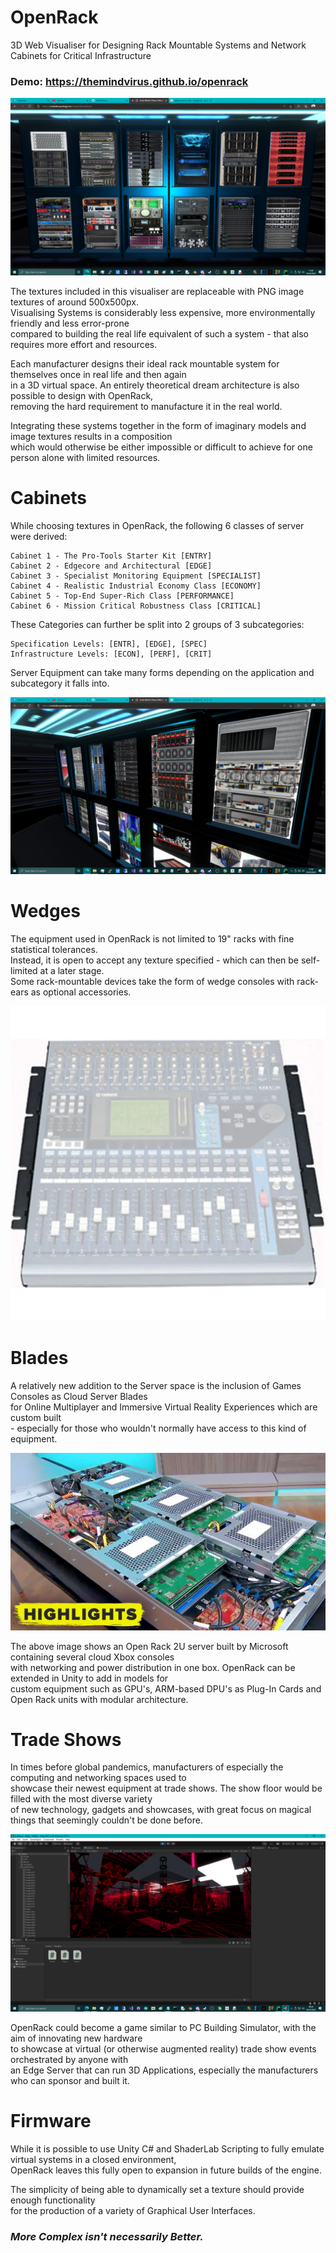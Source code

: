 # OpenRack
3D Web Visualiser for Designing Rack Mountable Systems and Network Cabinets for Critical Infrastructure

### Demo: https://themindvirus.github.io/openrack

![screenshot](/img/DOCS/screenshot.png)

The textures included in this visualiser are replaceable with PNG image textures of around 500x500px. \
Visualising Systems is considerably less expensive, more environmentally friendly and less error-prone \
compared to building the real life equivalent of such a system - that also requires more effort and resources.

Each manufacturer designs their ideal rack mountable system for themselves once in real life and then again \
in a 3D virtual space. An entirely theoretical dream architecture is also possible to design with OpenRack, \
removing the hard requirement to manufacture it in the real world.

Integrating these systems together in the form of imaginary models and image textures results in a composition \
which would otherwise be either impossible or difficult to achieve for one person alone with limited resources.

# Cabinets

While choosing textures in OpenRack, the following 6 classes of server were derived:
```
Cabinet 1 - The Pro-Tools Starter Kit [ENTRY]
Cabinet 2 - Edgecore and Architectural [EDGE]
Cabinet 3 - Specialist Monitoring Equipment [SPECIALIST]
Cabinet 4 - Realistic Industrial Economy Class [ECONOMY]
Cabinet 5 - Top-End Super-Rich Class [PERFORMANCE]
Cabinet 6 - Mission Critical Robustness Class [CRITICAL]
```
These Categories can further be split into 2 groups of 3 subcategories:
```
Specification Levels: [ENTR], [EDGE], [SPEC]
Infrastructure Levels: [ECON], [PERF], [CRIT]
```
Server Equipment can take many forms depending on the application and subcategory it falls into.

![screenshot2](/img/DOCS/screenshot2.png)

# Wedges

The equipment used in OpenRack is not limited to 19" racks with fine statistical tolerances. \
Instead, it is open to accept any texture specified - which can then be self-limited at a later stage. \
Some rack-mountable devices take the form of wedge consoles with rack-ears as optional accessories.

![wedge](/img/DOCS/wedgecomputing.png)

# Blades

A relatively new addition to the Server space is the inclusion of Games Consoles as Cloud Server Blades \
for Online Multiplayer and Immersive Virtual Reality Experiences which are custom built \
\- especially for those who wouldn't normally have access to this kind of equipment.

![openrack](/img/DOCS/openrack.png)

The above image shows an Open Rack 2U server built by Microsoft containing several cloud Xbox consoles \
with networking and power distribution in one box. OpenRack can be extended in Unity to add in models for \
custom equipment such as GPU's, ARM-based DPU's as Plug-In Cards and Open Rack units with modular architecture.

# Trade Shows

In times before global pandemics, manufacturers of especially the computing and networking spaces used to \
showcase their newest equipment at trade shows. The show floor would be filled with the most diverse variety \
of new technology, gadgets and showcases, with great focus on magical things that seemingly couldn't be done before.

![showfloor](/img/DOCS/showfloor.png)

OpenRack could become a game similar to PC Building Simulator, with the aim of innovating new hardware \
to showcase at virtual (or otherwise augmented reality) trade show events orchestrated by anyone with \
an Edge Server that can run 3D Applications, especially the manufacturers who can sponsor and built it.

# Firmware

While it is possible to use Unity C# and ShaderLab Scripting to fully emulate virtual systems in a closed environment, \
OpenRack leaves this fully open to expansion in future builds of the engine.

The simplicity of being able to dynamically set a texture should provide enough functionality \
for the production of a variety of Graphical User Interfaces.

### *More Complex isn't necessarily Better.*

